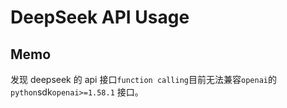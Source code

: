 # DeepSeek API Usage

## Memo

发现 deepseek 的 api 接口`function calling`目前无法兼容`openai`的`python`sdk`openai>=1.58.1` 接口。
